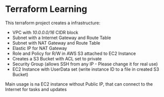 <h1>Terraform Learning</h1>

This terraform project creates a infrastructure:

- VPC with <i>10.0.0.0/16</i> CIDR block
- Subnet with a Internet Gateway and Route Table
- Subnet with NAT Gateway and Route Table
- Elastic IP for NAT Gateway
- Role and Policy for R/W in AWS S3 attached to EC2 Instance
- Creates a S3 Bucket with ACL set to private
- Security Group (allows SSH from any IP - Please change it for real use)
- EC2 Instance with UserData set (write instance ID to a file in created S3 Bucket)

Main usage is na EC2 instance without Public IP, that can connect to the Internet for tasks and updates